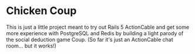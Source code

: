 # Chicken Coup

This is just a little project meant to try out Rails 5 ActionCable and get some more experience with PostgreSQL and Redis by building a light parody of the social deduction game Coup.  (So far it's just an ActionCable chat room... but it works!)
